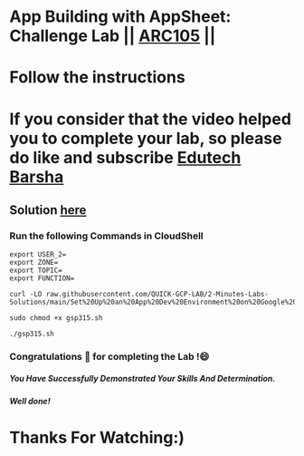# App Building with AppSheet: Challenge Lab || [ARC105](https://www.cloudskillsboost.google/focuses/10379?parent=catalog) ||
# Follow the instructions

# If you consider that the video helped you to complete your lab, so please do like and subscribe [Edutech Barsha](https://www.youtube.com/@edutechbarsha)
## Solution [here](https://youtu.be/B_yaZVAnMSA)

### Run the following Commands in CloudShell
```
export USER_2=
export ZONE=
export TOPIC=
export FUNCTION=
```
```
curl -LO raw.githubusercontent.com/QUICK-GCP-LAB/2-Minutes-Labs-Solutions/main/Set%20Up%20an%20App%20Dev%20Environment%20on%20Google%20Cloud%20Challenge%20Lab/gsp315.sh

sudo chmod +x gsp315.sh

./gsp315.sh
```
### Congratulations 🎉 for completing the Lab !😄

##### *You Have Successfully Demonstrated Your Skills And Determination.*

#### *Well done!*

# Thanks For Watching:)
